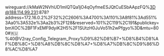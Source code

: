 wireguard://kMaW2NVhUD1mIQTQa1jO4qOyfmeESJQtCuESbAApzFQ%3D@188.114.99.231:878?address=172.16.0.2%2F32%2C2606%3A4700%3A110%3A8f81%3Ad551%3Aa0%3A532e%3Aa2b3%2F128&reserved=101%2C119%2C191&publickey=bmXOC%2BF1FxEMF9dyiK2H5%2F1SUtzH0JuVo51h2wPfgyo%3D&mtu=800#🇷🇺%40@V2ray_Config_Telegram_Proxy%D9%82%D8%B7+%D8%B4%D8%AF%DB%8C+%D8%A8%DB%8C%D8%A7+%D8%A7%DB%8C%D9%86%D8%AC%D8%A7
